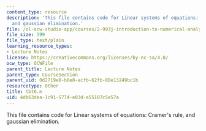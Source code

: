 ```yaml
---
content_type: resource
description: 'This file contains code for Linear systems of equations: Cramer''s rule,
  and gaussian elimination.'
file: /ol-ocw-studio-app/courses/2-993j-introduction-to-numerical-analysis-for-engineering-13-002j-spring-2005/4db63dea1c915774e03de55107c5e57a_tbt6.m
file_size: 399
file_type: text/plain
learning_resource_types:
- Lecture Notes
license: https://creativecommons.org/licenses/by-nc-sa/4.0/
ocw_type: OCWFile
parent_title: Lecture Notes
parent_type: CourseSection
parent_uid: 0d2719e8-b8e8-acfb-62fb-88e13249bc1b
resourcetype: Other
title: tbt6.m
uid: 4db63dea-1c91-5774-e03d-e55107c5e57a
---
```

This file contains code for Linear systems of equations: Cramer's rule, and gaussian elimination.